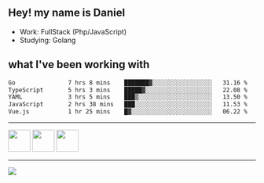 ## Hey! my name is Daniel

- Work: FullStack (Php/JavaScript)
- Studying: Golang

## what I've been working with
<!--START_SECTION:waka-->

```txt
Go               7 hrs 8 mins    ███████▓░░░░░░░░░░░░░░░░░   31.16 %
TypeScript       5 hrs 3 mins    █████▓░░░░░░░░░░░░░░░░░░░   22.08 %
YAML             3 hrs 5 mins    ███▒░░░░░░░░░░░░░░░░░░░░░   13.50 %
JavaScript       2 hrs 38 mins   ███░░░░░░░░░░░░░░░░░░░░░░   11.53 %
Vue.js           1 hr 25 mins    █▓░░░░░░░░░░░░░░░░░░░░░░░   06.22 %
```

<!--END_SECTION:waka-->
    

<hr>
<div>
    <img height="45" src="https://img.icons8.com/color/48/000000/nodejs.png"/>
    <img height="45" src="https://www.vectorlogo.zone/logos/golang/golang-ar21.svg">
    <img height="45" src="https://www.vectorlogo.zone/logos/nestjs/nestjs-icon.svg">
</div>
<hr>
<div>
    <a href="https://www.linkedin.com/in/daniel-lucas-bb7b82193/" target="_blank">
        <img src="https://img.shields.io/badge/LinkedIn-0077B5?style=for-the-badge&logo=linkedin&logoColor=white">
    </a>
</div>
